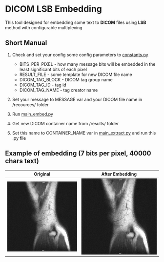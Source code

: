 # DICOM LSB Embedding

This tool designed for embedding some text to **DICOM** files using **LSB** method with configurable multiplexing

## Short Manual

1. Check and set your config some config parameters to [constants.py](https://github.com/IlyaGurecky/DICOM-LSB-Embedding/blob/main/project/constants.py)
    - BITS_PER_PIXEL - how many message bits will be embedded in the least significant bits of each pixel
    - RESULT_FILE - some template for new DICOM file name
    - DICOM_TAG_BLOCK - DICOM tag group name
    - DICOM_TAG_ID - tag id
    - DICOM_TAG_NAME - tag creator name

2. Set your message to MESSAGE var and your DICOM file name in /recources/ folder

3. Run [main_embed.py](https://github.com/IlyaGurecky/DICOM-LSB-Embedding/blob/main/project/main_embed.py)

4. Get new DICOM container name from /results/ folder

5. Set this name to CONTAINER_NAME var in [main_extract.py](https://github.com/IlyaGurecky/DICOM-LSB-Embedding/blob/main/project/main_extract.py) and run this .py file

## Example of embedding (7 bits per pixel, 40000 chars text)

Original            |  After Embedding 
:-------------------------:|:-------------------------:
![](https://github.com/IlyaGurecky/DICOM-LSB-Embedding/blob/main/results/original.png)  |  ![](https://github.com/IlyaGurecky/DICOM-LSB-Embedding/blob/main/results/AfterEmbedding.png)